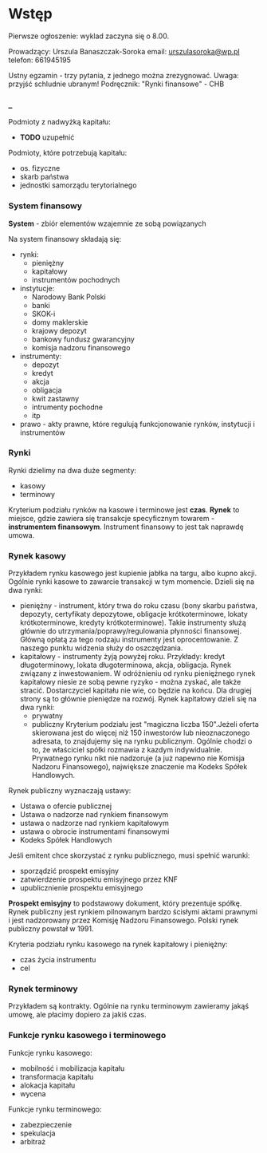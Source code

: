 # Wstęp

Pierwsze ogłoszenie: wyklad zaczyna się o 8.00.

Prowadzący: Urszula Banaszczak-Soroka
email: urszulasoroka@wp.pl
telefon: 661945195

Ustny egzamin - trzy pytania, z jednego można zrezygnować. Uwaga: przyjść schludnie ubranym!
Podręcznik: "Rynki finansowe" - CHB

### _

Podmioty z nadwyżką kapitału:

- **TODO** uzupełnić

Podmioty, które potrzebują kapitału:

- os. fizyczne
- skarb państwa
- jednostki samorządu terytorialnego

### System finansowy

**System** - zbiór elementów wzajemnie ze sobą powiązanych

Na system finansowy składają się:

- rynki:
    - pieniężny
    - kapitałowy
    - instrumentów pochodnych
- instytucje:
    - Narodowy Bank Polski
    - banki
    - SKOK-i
    - domy maklerskie
    - krajowy depozyt
    - bankowy fundusz gwarancyjny
    - komisja nadzoru finansowego
- instrumenty:
    - depozyt
    - kredyt
    - akcja
    - obligacja
    - kwit zastawny
    - intrumenty pochodne
    - itp
- prawo - akty prawne, które regulują funkcjonowanie rynków, instytucji i instrumentów

### Rynki

Rynki dzielimy na dwa duże segmenty:

- kasowy
- terminowy

Kryterium podziału rynków na kasowe i terminowe jest **czas**. **Rynek** to miejsce, gdzie zawiera się transakcje specyficznym towarem - **instrumentem finansowym**. Instrument finansowy to jest tak naprawdę umowa.

### Rynek kasowy

Przykładem rynku kasowego jest kupienie jabłka na targu, albo kupno akcji. Ogólnie rynki kasowe to zawarcie transakcji w tym momencie. Dzieli się na dwa rynki:

- pieniężny - instrument, który trwa do roku czasu (bony skarbu państwa, depozyty, certyfikaty depozytowe, obligacje krótkoterminowe, lokaty krótkoterminowe, kredyty krótkoterminowe). Takie instrumenty służą głównie do utrzymania/poprawy/regulowania płynności finansowej. Główną opłatą za tego rodzaju instrumenty jest oprocentowanie. Z naszego punktu widzenia służy do oszczędzania.
- kapitałowy - instrumenty żyją powyżej roku. Przykłady: kredyt długoterminowy, lokata długoterminowa, akcja, obligacja. Rynek związany z inwestowaniem. W odróżnieniu od rynku pieniężnego rynek kapitałowy niesie ze sobą pewne ryzyko - można zyskać, ale także stracić. Dostarczyciel kapitału nie wie, co będzie na końcu. Dla drugiej strony są to głównie pieniędze na rozwój. Rynek kapitałowy dzieli się na dwa rynki:
    - prywatny
    - publiczny
Kryterium podziału jest "magiczna liczba 150".Jeżeli oferta skierowana jest do więcej niż 150 inwestorów lub nieoznaczonego adresata, to znajdujemy się na rynku publicznym. Ogólnie chodzi o to, że właściciel spółki rozmawia z kazdym indywidualnie. Prywatnego rynku nikt nie nadzoruje (a już napewno nie Komisja Nadzoru Finansowego), największe znaczenie ma Kodeks Spółek Handlowych.

Rynek publiczny wyznaczają ustawy:

- Ustawa o ofercie publicznej
- Ustawa o nadzorze nad rynkiem finansowym
- ustawa o nadzorze nad rynkiem kapitałowym
- ustawa o obrocie instrumentami finansowymi
- Kodeks Spółek Handlowych

Jeśli emitent chce skorzystać z rynku publicznego, musi spełnić warunki:

- sporządzić prospekt emisyjny
- zatwierdzenie prospektu emisyjnego przez KNF
- upublicznienie prospektu emisyjnego

**Prospekt emisyjny** to podstawowy dokument, który prezentuje spółkę. Rynek publiczny jest rynkiem pilnowanym bardzo ścisłymi aktami prawnymi i jest nadzorowany przez Komisję Nadzoru Finansowego. Polski rynek publiczny powstał w 1991.

Kryteria podziału rynku kasowego na rynek kapitałowy i pieniężny:

- czas życia instrumentu 
- cel

### Rynek terminowy

Przykładem są kontrakty. Ogólnie na rynku terminowym zawieramy jakąś umowę, ale płacimy dopiero za jakiś czas.

### Funkcje rynku kasowego i terminowego

Funkcje rynku kasowego:

- mobilność i mobilizacja kapitału
- transformacja kapitału
- alokacja kapitału
- wycena

Funkcje rynku terminowego:

- zabezpieczenie
- spekulacja
- arbitraż